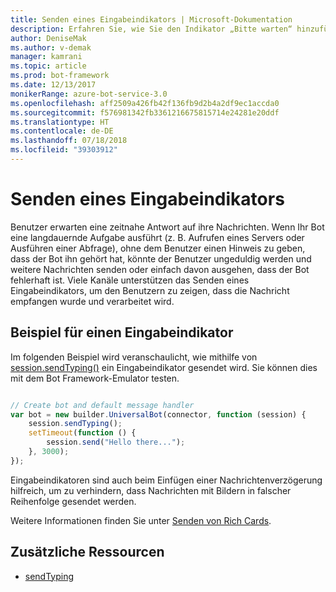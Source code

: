 ```yaml
---
title: Senden eines Eingabeindikators | Microsoft-Dokumentation
description: Erfahren Sie, wie Sie den Indikator „Bitte warten“ hinzufügen, um einem Benutzer mitzuteilen, dass ein Bot gerade eine Anforderung mithilfe des Bot Builder SDK für Node.js verarbeitet
author: DeniseMak
ms.author: v-demak
manager: kamrani
ms.topic: article
ms.prod: bot-framework
ms.date: 12/13/2017
monikerRange: azure-bot-service-3.0
ms.openlocfilehash: aff2509a426fb42f136fb9d2b4a2df9ec1accda0
ms.sourcegitcommit: f576981342fb3361216675815714e24281e20ddf
ms.translationtype: HT
ms.contentlocale: de-DE
ms.lasthandoff: 07/18/2018
ms.locfileid: "39303912"
---
```

# <a name="send-a-typing-indicator"></a>Senden eines Eingabeindikators 


Benutzer erwarten eine zeitnahe Antwort auf ihre Nachrichten. Wenn Ihr Bot eine langdauernde Aufgabe ausführt (z. B. Aufrufen eines Servers oder Ausführen einer Abfrage), ohne dem Benutzer einen Hinweis zu geben, dass der Bot ihn gehört hat, könnte der Benutzer ungeduldig werden und weitere Nachrichten senden oder einfach davon ausgehen, dass der Bot fehlerhaft ist.
Viele Kanäle unterstützen das Senden eines Eingabeindikators, um den Benutzern zu zeigen, dass die Nachricht empfangen wurde und verarbeitet wird.


## <a name="typing-indicator-example"></a>Beispiel für einen Eingabeindikator

Im folgenden Beispiel wird veranschaulicht, wie mithilfe von [session.sendTyping()][SendTyping] ein Eingabeindikator gesendet wird.  Sie können dies mit dem Bot Framework-Emulator testen.


```javascript

// Create bot and default message handler
var bot = new builder.UniversalBot(connector, function (session) {
    session.sendTyping();
    setTimeout(function () {
        session.send("Hello there...");
    }, 3000);
});
```

Eingabeindikatoren sind auch beim Einfügen einer Nachrichtenverzögerung hilfreich, um zu verhindern, dass Nachrichten mit Bildern in falscher Reihenfolge gesendet werden.

Weitere Informationen finden Sie unter [Senden von Rich Cards](bot-builder-nodejs-send-rich-cards.md).


## <a name="additional-resources"></a>Zusätzliche Ressourcen

* [sendTyping][SendTyping]


[SendTyping]: https://docs.botframework.com/en-us/node/builder/chat-reference/classes/_botbuilder_d_.session#sendtyping
[IMessage]: http://docs.botframework.com/en-us/node/builder/chat-reference/interfaces/_botbuilder_d_.imessage